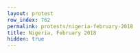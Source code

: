 ```yaml
---
layout: protest
row_index: 762
permalink: protests/nigeria-february-2018
title: Nigeria, February 2018
hidden: true
---
```


